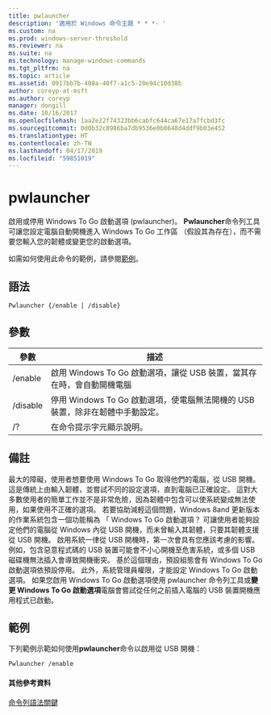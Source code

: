 ```yaml
---
title: pwlauncher
description: '適用於 Windows 命令主題 * * *- '
ms.custom: na
ms.prod: windows-server-threshold
ms.reviewer: na
ms.suite: na
ms.technology: manage-windows-commands
ms.tgt_pltfrm: na
ms.topic: article
ms.assetid: 0917bb7b-408a-40f7-a1c5-20e94c10d38b
author: coreyp-at-msft
ms.author: coreyp
manager: dongill
ms.date: 10/16/2017
ms.openlocfilehash: 1aa2e22f74323bb6cabfc644ca67e17a7fcbd3fc
ms.sourcegitcommit: 0d0b32c8986ba7db9536e0b8648d4ddf9b03e452
ms.translationtype: HT
ms.contentlocale: zh-TW
ms.lasthandoff: 04/17/2019
ms.locfileid: "59851019"
---
```

# <a name="pwlauncher"></a>pwlauncher



啟用或停用 Windows To Go 啟動選項 (pwlauncher)。 **Pwlauncher**命令列工具可讓您設定電腦自動開機進入 Windows To Go 工作區 （假設其為存在），而不需要您輸入您的韌體或變更您的啟動選項。

如需如何使用此命令的範例，請參閱[範例](#BKMK_examples)。

## <a name="syntax"></a>語法

```
Pwlauncher {/enable | /disable}
```

## <a name="parameters"></a>參數

|參數|描述|
|---------|-----------|
|/enable|啟用 Windows To Go 啟動選項，讓從 USB 裝置，當其存在時，會自動開機電腦|
|/disable|停用 Windows To Go 啟動選項，使電腦無法開機的 USB 裝置，除非在韌體中手動設定。|
|/?|在命令提示字元顯示說明。|

## <a name="remarks"></a>備註

最大的障礙，使用者想要使用 Windows To Go 取得他們的電腦，從 USB 開機。 這是傳統上由輸入韌體，並嘗試不同的設定選項，直到電腦已正確設定。 這對大多數使用者的簡單工作並不是非常危險，因為韌體中包含可以使系統變成無法使用，如果使用不正確的選項。 若要協助減輕這個問題，Windows 8and 更新版本的作業系統包含一個功能稱為 「 Windows To Go 啟動選項？ 可讓使用者能夠設定他們的電腦從 Windows 內從 USB 開機，而未曾輸入其韌體，只要其韌體支援從 USB 開機。 啟用系統一律從 USB 開機時，第一次會具有您應該考慮的影響。 例如，包含惡意程式碼的 USB 裝置可能會不小心開機至危害系統，或多個 USB 磁碟機無法插入會導致開機衝突。 基於這個理由，預設組態會有 Windows To Go 啟動選項依預設停用。 此外，系統管理員權限，才能設定 Windows To Go 啟動選項。 如果您啟用 Windows To Go 啟動選項使用 pwlauncher 命令列工具或**變更 Windows To Go 啟動選項**電腦會嘗試從任何之前插入電腦的 USB 裝置開機應用程式已啟動。

## <a name="BKMK_examples"></a>範例

下列範例示範如何使用**pwlauncher**命令以啟用從 USB 開機：
```
Pwlauncher /enable
```

#### <a name="additional-references"></a>其他參考資料

[命令列語法關鍵](command-line-syntax-key.md)